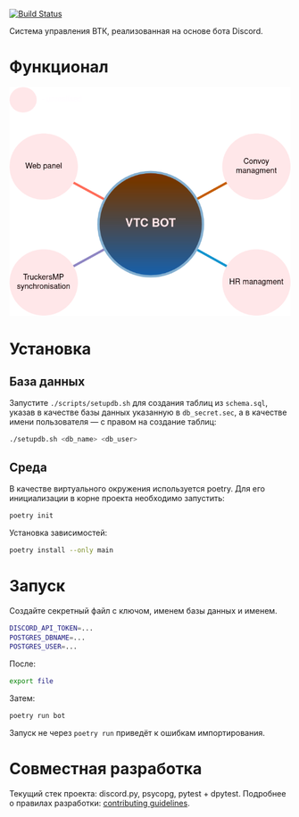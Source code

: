 [![Build Status](https://github.com/GREEN-Corporation/discord-bot/actions/workflows/checks.yml/badge.svg?branch=main)](https://github.com/GREEN-Corporation/discord-bot/actions/workflows/checks.yml)
 
Система управления ВТК, реализованная на основе бота Discord.

# Функционал

![functional](./docs/diagram.png)

# Установка

## База данных
Запустите `./scripts/setupdb.sh` для создания таблиц из `schema.sql`, указав в качестве базы данных указанную в `db_secret.sec`, а в качестве имени пользователя — с правом на создание таблиц:
```sh
./setupdb.sh <db_name> <db_user> 
```

## Среда
В качестве виртуального окружения используется poetry. Для его инициализации в корне проекта необходимо запустить:
```sh
poetry init
```
Установка зависимостей:
```sh
poetry install --only main
```

# Запуск
Создайте секретный файл с ключом, именем базы данных и именем.
```sh
DISCORD_API_TOKEN=...
POSTGRES_DBNAME=...
POSTGRES_USER=...
```
После:
```sh
export file
```
Затем:
```sh
poetry run bot
```
Запуск не через `poetry run` приведёт к ошибкам импортирования.

# Совместная разработка
Текущий стек проекта: discord.py, psycopg, pytest + dpytest. 
Подробнее о правилах разработки: [contributing guidelines](./contributing.md).